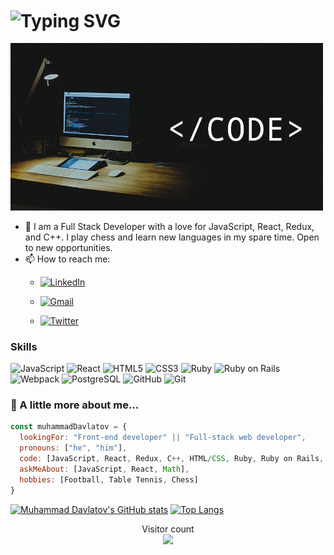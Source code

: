 <h1 align="left"> 
    <img align="center" src="https://readme-typing-svg.demolab.com?font=Poppins&size=30&pause=1000&color=fc9803&width=435&lines=Hi there, 👋 I'm Muhammad" alt="Typing SVG" />
</h1>
<img src="profile.jpg" width="500"/>

- 🔭 I am a Full Stack Developer with a love for JavaScript, React, Redux, and C++. I play chess and learn new languages in my spare time. Open to new opportunities.
- 📫 How to reach me:
  - <a href='https://www.linkedin.com/in/muhammaddavlatov/' target="_blank"><img alt='LinkedIn' src='https://img.shields.io/badge/Muhammad_Davlatov-100000? 
style=flat&logo=LinkedIn&logoColor=white&labelColor=0099FF&color=0099FF'/></a>
  
  - <a href='mailto:umedjon02.ud@gmail.com' target="_blank"><img alt='Gmail' src='https://img.shields.io/badge/Muhammad_Davlatov-100000?style=flat&logo=Gmail&logoColor=FFFFFF&labelColor=FF2C10&color=FF2C10'/></a>

  - <a href='https://twitter.com/MuhammadDavla20' target="_blank"><img alt='Twitter' src='https://img.shields.io/badge/Muhammad_Davlatov-100000?style=flat&logo=Twitter&logoColor=FFFFFF&labelColor=0DE3FF&color=0DE3FF'/></a>



### Skills
![JavaScript](https://icongr.am/devicon/javascript-original.svg?size=50&color=currentColor)
![React](https://icongr.am/devicon/react-original.svg?size=50&color=currentColor)
![HTML5](https://icongr.am/devicon/html5-original.svg?size=50&color=currentColor)
![CSS3](https://icongr.am/devicon/css3-original.svg?size=50&color=currentColor)
![Ruby](https://icongr.am/devicon/ruby-original.svg?size=50&color=currentColor)
![Ruby on Rails](https://icongr.am/devicon/rails-original-wordmark.svg?size=50&color=currentColor)
![Webpack](https://icongr.am/devicon/webpack-original.svg?size=50&color=currentColor)
![PostgreSQL](https://icongr.am/devicon/postgresql-original.svg?size=50&color=currentColor)
![GitHub](https://icongr.am/devicon/github-original.svg?size=50&color=currentColor)
![Git](https://icongr.am/devicon/git-original.svg?size=50&color=currentColor)





### 🚀 A little more about me...  

```javascript
const muhammadDavlatov = {
  lookingFor: "Front-end developer" || "Full-stack web developer",
  pronouns: ["he", "him"],
  code: [JavaScript, React, Redux, C++, HTML/CSS, Ruby, Ruby on Rails, SQL, HTML/CSS],
  askMeAbout: [JavaScript, React, Math],
  hobbies: [Football, Table Tennis, Chess]
}
```

<div align='left'>
  
[![Muhammad Davlatov's GitHub stats](https://github-readme-stats.vercel.app/api?username=Muhammad0602&show_icons=true&theme=onedark)]()
[![Top Langs](https://github-readme-stats.vercel.app/api/top-langs/?username=Muhammad0602&layout=compact)](https://github.com/Muhammad0602/github-readme-stats)
</div>

<p align="center"> 
  Visitor count<br>
  <img src="https://profile-counter.glitch.me/Muhammad0602/count.svg" />
</p>
